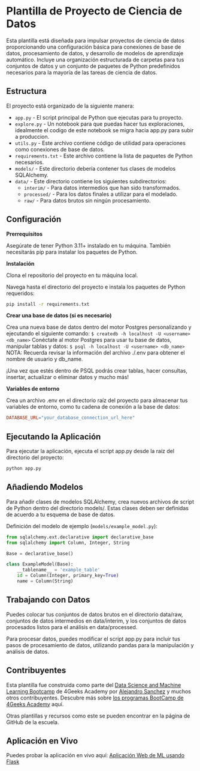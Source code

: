 # Plantilla de Proyecto de Ciencia de Datos

Esta plantilla está diseñada para impulsar proyectos de ciencia de datos proporcionando una configuración básica para conexiones de base de datos, procesamiento de datos, y desarrollo de modelos de aprendizaje automático. Incluye una organización estructurada de carpetas para tus conjuntos de datos y un conjunto de paquetes de Python predefinidos necesarios para la mayoría de las tareas de ciencia de datos.

## Estructura

El proyecto está organizado de la siguiente manera:

- `app.py` - El script principal de Python que ejecutas para tu proyecto.
- `explore.py` - Un notebook para que puedas hacer tus exploraciones, idealmente el codigo de este notebook se migra hacia app.py para subir a produccion.
- `utils.py` - Este archivo contiene código de utilidad para operaciones como conexiones de base de datos.
- `requirements.txt` - Este archivo contiene la lista de paquetes de Python necesarios.
- `models/` - Este directorio debería contener tus clases de modelos SQLAlchemy.
- `data/` - Este directorio contiene los siguientes subdirectorios:
  - `interim/` - Para datos intermedios que han sido transformados.
  - `processed/` - Para los datos finales a utilizar para el modelado.
  - `raw/` - Para datos brutos sin ningún procesamiento.

## Configuración

**Prerrequisitos**

Asegúrate de tener Python 3.11+ instalado en tu máquina. También necesitarás pip para instalar los paquetes de Python.

**Instalación**

Clona el repositorio del proyecto en tu máquina local.

Navega hasta el directorio del proyecto e instala los paquetes de Python requeridos:

```bash
pip install -r requirements.txt
```

**Crear una base de datos (si es necesario)**

Crea una nueva base de datos dentro del motor Postgres personalizando y ejecutando el siguiente comando: `$ createdb -h localhost -U <username> <db_name>`
Conéctate al motor Postgres para usar tu base de datos, manipular tablas y datos: `$ psql -h localhost -U <username> <db_name>`
NOTA: Recuerda revisar la información del archivo ./.env para obtener el nombre de usuario y db_name.

¡Una vez que estés dentro de PSQL podrás crear tablas, hacer consultas, insertar, actualizar o eliminar datos y mucho más!

**Variables de entorno**

Crea un archivo .env en el directorio raíz del proyecto para almacenar tus variables de entorno, como tu cadena de conexión a la base de datos:

```makefile
DATABASE_URL="your_database_connection_url_here"
```

## Ejecutando la Aplicación

Para ejecutar la aplicación, ejecuta el script app.py desde la raíz del directorio del proyecto:

```bash
python app.py
```

## Añadiendo Modelos

Para añadir clases de modelos SQLAlchemy, crea nuevos archivos de script de Python dentro del directorio models/. Estas clases deben ser definidas de acuerdo a tu esquema de base de datos.

Definición del modelo de ejemplo (`models/example_model.py`):

```py
from sqlalchemy.ext.declarative import declarative_base
from sqlalchemy import Column, Integer, String

Base = declarative_base()

class ExampleModel(Base):
    __tablename__ = 'example_table'
    id = Column(Integer, primary_key=True)
    name = Column(String)

```

## Trabajando con Datos

Puedes colocar tus conjuntos de datos brutos en el directorio data/raw, conjuntos de datos intermedios en data/interim, y los conjuntos de datos procesados listos para el análisis en data/processed.

Para procesar datos, puedes modificar el script app.py para incluir tus pasos de procesamiento de datos, utilizando pandas para la manipulación y análisis de datos.

## Contribuyentes

Esta plantilla fue construida como parte del [Data Science and Machine Learning Bootcamp](https://4geeksacademy.com/us/coding-bootcamps/datascience-machine-learning) de 4Geeks Academy por [Alejandro Sanchez](https://twitter.com/alesanchezr) y muchos otros contribuyentes. Descubre más sobre [los programas BootCamp de 4Geeks Academy](https://4geeksacademy.com/us/programs) aquí.

Otras plantillas y recursos como este se pueden encontrar en la página de GitHub de la escuela.






## Aplicación en Vivo

Puedes probar la aplicación en vivo aquí: [Aplicación Web de ML usando Flask](https://aplicacion-web-de-ml-usando-flask-g0lf.onrender.com)